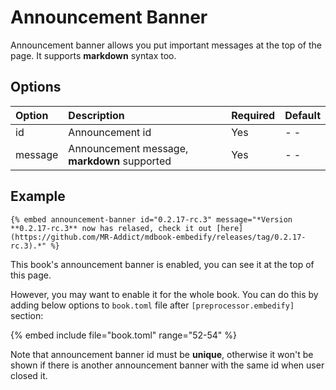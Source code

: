 # Announcement Banner

Announcement banner allows you put important messages at the top of the page. It supports **markdown** syntax too.

## Options

| Option  | Description                                  | Required | Default |
| :------ | :------------------------------------------- | :------- | :------ |
| id      | Announcement id                              | Yes      | - -     |
| message | Announcement message, **markdown** supported | Yes      | - -     |

## Example

<!-- embed ignore begin -->

```text
{% embed announcement-banner id="0.2.17-rc.3" message="*Version **0.2.17-rc.3** now has relased, check it out [here](https://github.com/MR-Addict/mdbook-embedify/releases/tag/0.2.17-rc.3).*" %}
```

<!-- embed ignore end -->

This book's announcement banner is enabled, you can see it at the top of this page.

However, you may want to enable it for the whole book. You can do this by adding below options to `book.toml` file after `[preprocessor.embedify]` section:

{% embed include file="book.toml" range="52-54" %}

Note that announcement banner id must be **unique**, otherwise it won't be shown if there is another announcement banner with the same id when user closed it.
